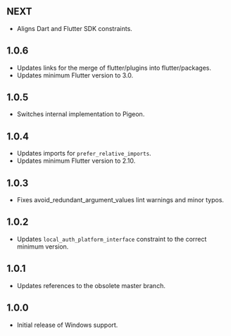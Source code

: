 ## NEXT

* Aligns Dart and Flutter SDK constraints.

## 1.0.6

* Updates links for the merge of flutter/plugins into flutter/packages.
* Updates minimum Flutter version to 3.0.

## 1.0.5

* Switches internal implementation to Pigeon.

## 1.0.4

* Updates imports for `prefer_relative_imports`.
* Updates minimum Flutter version to 2.10.

## 1.0.3

* Fixes avoid_redundant_argument_values lint warnings and minor typos.

## 1.0.2

* Updates `local_auth_platform_interface` constraint to the correct minimum
  version.

## 1.0.1

* Updates references to the obsolete master branch.

## 1.0.0

* Initial release of Windows support.
